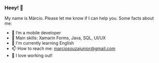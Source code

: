 ### Heey! 👋

My name is Márcio. Please let me know if I can help you. Some facts about me:

- :iphone: I’m a mobile developer 
- :wrench: Main skills: Xamarin Forms, Java, SQL, UI/UX
- :tongue: I'm currently learning English
- 📫 How to reach me: marciosouzajunior@gmail.com
- :running: I love working out!
